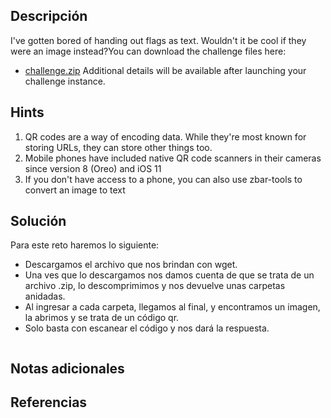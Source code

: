 ## **Descripción**
I've gotten bored of handing out flags as text. Wouldn't it be cool if they were an image instead?You can download the challenge files here:
- [challenge.zip](https://artifacts.picoctf.net/c_atlas/16/challenge.zip)
Additional details will be available after launching your challenge instance.
## Hints
1. QR codes are a way of encoding data. While they're most known for storing URLs, they can store other things too.
2. Mobile phones have included native QR code scanners in their cameras since version 8 (Oreo) and iOS 11
3. If you don't have access to a phone, you can also use zbar-tools to convert an image to text
## **Solución** 
Para este reto haremos lo siguiente:
- Descargamos el archivo que nos brindan con wget.
- Una ves que lo descargamos nos damos cuenta de que se trata de un archivo .zip, lo descomprimimos y nos devuelve unas carpetas anidadas.
- Al ingresar a cada carpeta, llegamos al final, y encontramos un imagen, la abrimos y se trata de un código qr.
- Solo basta con escanear el código y nos dará la respuesta.


```

```

## **Notas adicionales**

## **Referencias**
